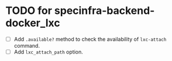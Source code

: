 # TODO for specinfra-backend-docker_lxc

* [ ] Add `.available?` method to check the availability of `lxc-attach` command.
* [ ] Add `lxc_attach_path` option.
